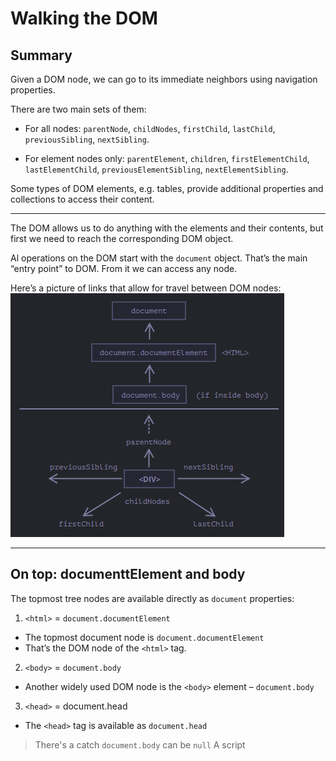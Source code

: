 # Walking the DOM

## Summary

Given a DOM node, we can go to its immediate neighbors using navigation properties.

There are two main sets of them:

- For all nodes: `parentNode`, `childNodes`, `firstChild`, `lastChild`, `previousSibling`, `nextSibling`.

- For element nodes only: `parentElement`, `children`, `firstElementChild`, `lastElementChild`, `previousElementSibling`, `nextElementSibling`.

Some types of DOM elements, e.g. tables, provide additional properties and collections to access their content.

---

The DOM allows us to do anything with the elements and their contents, but first we need to reach the corresponding DOM object.

Al operations on the DOM start with the `document` object. That’s the main “entry point” to DOM. From it we can access any node.

Here’s a picture of links that allow for travel between DOM nodes: <img src="img/DOM-tree.png">

---

## **On top: documenttElement and body**

The topmost tree nodes are available directly as `document` properties:

1. `<html>` = `document.documentElement`
  *  The topmost document node is `document.documentElement`
  * That’s the DOM node of the `<html>` tag.

2. `<body>` = `document.body`

  * Another widely used DOM node is the `<body>` element – `document.body`

3. `<head>` = document.head
  * The `<head>` tag is available as `document.head`


> There's a catch `document.body` can be `null`
A script 